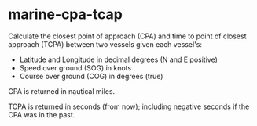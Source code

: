# marine-cpa-tcap
Calculate the closest point of approach (CPA) and time to point of closest approach (TCPA) between two vessels given each vessel's:
* Latitude and Longitude in decimal degrees (N and E positive)
* Speed over ground (SOG) in knots
* Course over ground (COG) in degrees (true)

CPA is returned in nautical miles.

TCPA is returned in seconds (from now); including negative seconds if the CPA was in the past.

